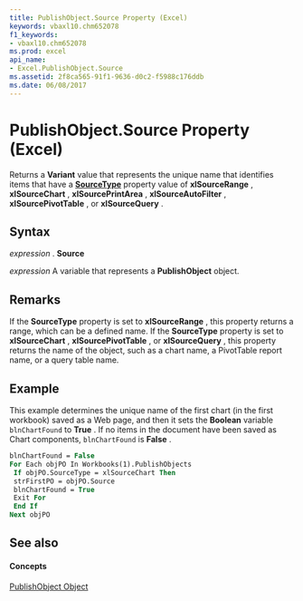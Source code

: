 ```yaml
---
title: PublishObject.Source Property (Excel)
keywords: vbaxl10.chm652078
f1_keywords:
- vbaxl10.chm652078
ms.prod: excel
api_name:
- Excel.PublishObject.Source
ms.assetid: 2f8ca565-91f1-9636-d0c2-f5988c176ddb
ms.date: 06/08/2017
---
```



# PublishObject.Source Property (Excel)

Returns a  **Variant** value that represents the unique name that identifies items that have a **[SourceType](publishobject-sourcetype-property-excel.md)** property value of **xlSourceRange** , **xlSourceChart** , **xlSourcePrintArea** , **xlSourceAutoFilter** , **xlSourcePivotTable** , or **xlSourceQuery** .


## Syntax

 _expression_ . **Source**

 _expression_ A variable that represents a **PublishObject** object.


## Remarks

If the  **SourceType** property is set to **xlSourceRange** , this property returns a range, which can be a defined name. If the **SourceType** property is set to **xlSourceChart** , **xlSourcePivotTable** , or **xlSourceQuery** , this property returns the name of the object, such as a chart name, a PivotTable report name, or a query table name.


## Example

This example determines the unique name of the first chart (in the first workbook) saved as a Web page, and then it sets the  **Boolean** variable `blnChartFound` to **True** . If no items in the document have been saved as Chart components, `blnChartFound` is **False** .


```vb
blnChartFound = False 
For Each objPO In Workbooks(1).PublishObjects 
 If objPO.SourceType = xlSourceChart Then 
 strFirstPO = objPO.Source 
 blnChartFound = True 
 Exit For 
 End If 
Next objPO
```


## See also


#### Concepts


[PublishObject Object](publishobject-object-excel.md)

